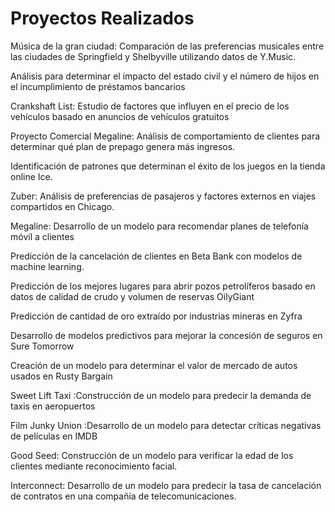 # Proyectos Realizados
Música de la gran ciudad: Comparación de las preferencias musicales entre las ciudades de Springfield y Shelbyville utilizando datos de Y.Music. 

Análisis para determinar el impacto del estado civil y el número de hijos en el incumplimiento de préstamos bancarios 

Crankshaft List: Estudio de factores que influyen en el precio de los vehículos basado en anuncios de vehículos gratuitos  

Proyecto Comercial Megaline: Análisis de comportamiento de clientes para determinar qué plan de prepago genera más ingresos. 

Identificación de patrones que determinan el éxito de los juegos en la tienda online Ice. 

Zuber: Análisis de preferencias de pasajeros y factores externos en viajes compartidos en Chicago. 

Megaline: Desarrollo de un modelo para recomendar planes de telefonía móvil a clientes 

Predicción de la cancelación de clientes en Beta Bank con modelos de machine learning. 

Predicción de los mejores lugares para abrir pozos petrolíferos basado en datos de calidad de crudo y volumen de reservas OilyGiant 

Predicción de cantidad de oro extraído por industrias mineras en Zyfra 

Desarrollo de modelos predictivos para mejorar la concesión de seguros en Sure Tomorrow 

Creación de un modelo para determinar el valor de mercado de autos usados en Rusty Bargain 

Sweet Lift Taxi :Construcción de un modelo para predecir la demanda de taxis en aeropuertos 

Film Junky Union :Desarrollo de un modelo para detectar críticas negativas de películas en IMDB 

Good Seed: Construcción de un modelo para verificar la edad de los clientes mediante reconocimiento facial. 

Interconnect: Desarrollo de un modelo para predecir la tasa de cancelación de contratos en una compañía de telecomunicaciones. 
